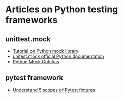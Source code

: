 # Articles on Python testing frameworks

## unittest.mock

- [Tutorial on Python mock library](https://realpython.com/python-mock-library/)
- [unitest.mock official Python documentation](https://docs.python.org/3/library/unittest.mock.html)
- [Python Mock Gotchas](https://alexmarandon.com/articles/python_mock_gotchas/)


## pytest framework

- [Understand 5 scopes of Pytest fixtures](https://betterprogramming.pub/understand-5-scopes-of-pytest-fixtures-1b607b5c19ed)

